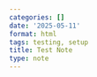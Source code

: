 ```yaml
---
categories: []
date: '2025-05-11'
format: html
tags: testing, setup
title: Test Note
type: note
---
```


